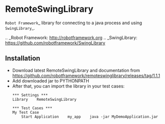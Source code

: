 RemoteSwingLibrary
==================

`Robot Framework`_ library for connecting to a java process and using `SwingLibrary`_.

.. _Robot Framework: http://robotframework.org
.. _SwingLibrary: https://github.com/robotframework/SwingLibrary

Installation
------------

* Download latest RemoteSwingLibrary and documentation from https://github.com/robotframework/remoteswinglibrary/releases/tag/1.1.1
* Add downloaded jar to PYTHONPATH
* After that, you can import the library in your test cases:
    ```
    *** Settings ***
    Library    RemoteSwingLibrary
    
    *** Test Cases ***
    My Test Case
        Start Application    my_app    java -jar MyDemoApplication.jar
    ```
